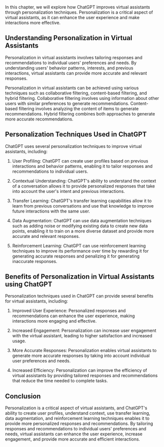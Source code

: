 
In this chapter, we will explore how ChatGPT improves virtual assistants through personalization techniques. Personalization is a critical aspect of virtual assistants, as it can enhance the user experience and make interactions more effective.

Understanding Personalization in Virtual Assistants
---------------------------------------------------

Personalization in virtual assistants involves tailoring responses and recommendations to individual users' preferences and needs. By understanding users' behavior patterns, interests, and previous interactions, virtual assistants can provide more accurate and relevant responses.

Personalization in virtual assistants can be achieved using various techniques such as collaborative filtering, content-based filtering, and hybrid filtering. Collaborative filtering involves using information about other users with similar preferences to generate recommendations. Content-based filtering involves analyzing the content of items to generate recommendations. Hybrid filtering combines both approaches to generate more accurate recommendations.

Personalization Techniques Used in ChatGPT
------------------------------------------

ChatGPT uses several personalization techniques to improve virtual assistants, including:

1. User Profiling: ChatGPT can create user profiles based on previous interactions and behavior patterns, enabling it to tailor responses and recommendations to individual users.

2. Contextual Understanding: ChatGPT's ability to understand the context of a conversation allows it to provide personalized responses that take into account the user's intent and previous interactions.

3. Transfer Learning: ChatGPT's transfer learning capabilities allow it to learn from previous conversations and use that knowledge to improve future interactions with the same user.

4. Data Augmentation: ChatGPT can use data augmentation techniques such as adding noise or modifying existing data to create new data points, enabling it to train on a more diverse dataset and provide more accurate and relevant responses.

5. Reinforcement Learning: ChatGPT can use reinforcement learning techniques to improve its performance over time by rewarding it for generating accurate responses and penalizing it for generating inaccurate responses.

Benefits of Personalization in Virtual Assistants using ChatGPT
---------------------------------------------------------------

Personalization techniques used in ChatGPT can provide several benefits for virtual assistants, including:

1. Improved User Experience: Personalized responses and recommendations can enhance the user experience, making interactions more engaging and effective.

2. Increased Engagement: Personalization can increase user engagement with the virtual assistant, leading to higher satisfaction and increased usage.

3. More Accurate Responses: Personalization enables virtual assistants to generate more accurate responses by taking into account individual user preferences and needs.

4. Increased Efficiency: Personalization can improve the efficiency of virtual assistants by providing tailored responses and recommendations that reduce the time needed to complete tasks.

Conclusion
----------

Personalization is a critical aspect of virtual assistants, and ChatGPT's ability to create user profiles, understand context, use transfer learning, data augmentation, and reinforcement learning techniques enables it to provide more personalized responses and recommendations. By tailoring responses and recommendations to individual users' preferences and needs, virtual assistants can enhance the user experience, increase engagement, and provide more accurate and efficient interactions.
